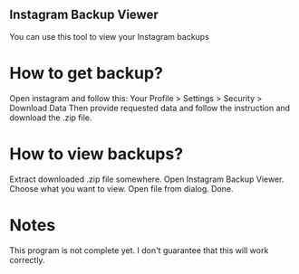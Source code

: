 ## Instagram Backup Viewer

You can use this tool to view your Instagram backups

# How to get backup?

Open instagram and follow this:
Your Profile > Settings > Security > Download Data
Then provide requested data and follow the instruction and download the .zip file.

# How to view backups?

Extract downloaded .zip file somewhere. Open Instagram Backup Viewer. Choose what you want to view. Open file from dialog. Done.

# Notes

This program is not complete yet. I don't guarantee that this will work correctly.